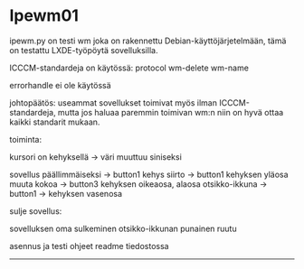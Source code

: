 # Ipewm01

ipewm.py on testi wm joka on rakennettu Debian-käyttöjärjetelmään, tämä on testattu LXDE-työpöytä sovelluksilla.

ICCCM-standardeja on käytössä:
protocol
wm-delete
wm-name

errorhandle ei ole käytössä 

johtopäätös:
useammat sovellukset toimivat myös ilman ICCCM-standardeja, mutta jos haluaa paremmin toimivan wm:n niin on hyvä ottaa kaikki standarit mukaan.

toiminta:

kursori on kehyksellä -> väri muuttuu siniseksi

sovellus päällimmäiseksi -> button1 kehys
siirto -> button1 kehyksen yläosa
muuta kokoa -> button3 kehyksen oikeaosa, alaosa
otsikko-ikkuna -> button1 -> kehyksen vasenosa

sulje sovellus:

sovelluksen oma sulkeminen
otsikko-ikkunan punainen ruutu

asennus ja testi ohjeet readme tiedostossa

------












